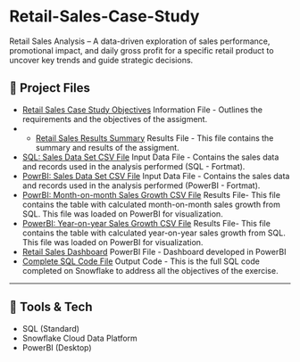 # Retail-Sales-Case-Study
Retail Sales Analysis – A data-driven exploration of sales performance, promotional impact, and daily gross profit for a specific retail product to uncover key trends and guide strategic decisions.

## 📂 Project Files
- [Retail Sales Case Study Objectives](https://github.com/Tiyani-Baloyi-Analyst/Retail-Sales-Case-Study/blob/main/Case%20Study%201%20-%20Sales%20Analysis.pdf) Information File - Outlines the requirements and the objectives of the assigment.
- - [Retail Sales Results Summary](https://github.com/Tiyani-Baloyi-Analyst/Retail-Sales-Case-Study/blob/main/Restail%20Sales%20Case_Study%20Report.pdf) Results File - This file contains the summary and results of the assigment.
- [SQL: Sales Data Set CSV File](https://github.com/Tiyani-Baloyi-Analyst/Retail-Sales-Case-Study/blob/main/Sales%20Case%20Study%20Analysis_SQL.csv) Input Data File - Contains the sales data and records used in the analysis performed (SQL - Fortmat).
- [PowrBI: Sales Data Set CSV File](https://github.com/Tiyani-Baloyi-Analyst/Retail-Sales-Case-Study/blob/main/Sales%20Case%20Study%20Analysis%20_%20PBI.csv) Input Data File - Contains the sales data and records used in the analysis performed (PowerBI - Fortmat).
- [PowrBI: Month-on-month Sales Growth CSV File](https://github.com/Tiyani-Baloyi-Analyst/Retail-Sales-Case-Study/blob/main/Retailsales_Case1_mom_growth.csv) Results File- This file contains the table with calculated month-on-month sales growth from SQL. This file was loaded on PowerBI for visualization.
- [PowerBI: Year-on-year Sales Growth CSV File](https://github.com/Tiyani-Baloyi-Analyst/Retail-Sales-Case-Study/blob/main/Retailsales_Case1_yoy_growth.csv) Results File- This file contains the table with calculated year-on-year sales growth from SQL. This file was loaded on PowerBI for visualization.
- [Retail Sales Dashboard](https://github.com/Tiyani-Baloyi-Analyst/Retail-Sales-Case-Study/blob/main/Retailsales%20Dashboard.pbix) PowerBI File - Dashboard developed in PowerBI
- [Complete SQL Code File](https://github.com/Tiyani-Baloyi-Analyst/Retail-Sales-Case-Study/blob/main/Retailsales%20Case%20Study.sql) Output Code - This is the full SQL code completed on Snowflake to address all the objectives of the exercise.

---

## 📌 Tools & Tech

- SQL (Standard)
- Snowflake Cloud Data Platform
- PowerBI (Desktop)
